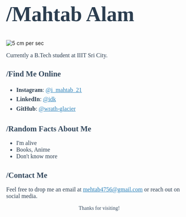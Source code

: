 <h1 style="font-family: Georgia, serif; ;font-size: 56px; color: #2c3e50;">/Mahtab Alam</h1>



![5 cm per sec](https://github.com/user-attachments/assets/6b5af9f5-1303-431c-8c04-3a3eac43a5fb)


<p style="font-family: Georgia, serif; font-size: 16px; color: #2c3e50;">
Currently a B.Tech student at IIIT Sri City. 

</p>

<h2 style="font-family: Georgia, serif; color: #34495e;">/Find Me Online </h2>
<ul style="font-family: Georgia, serif; font-size: 16px; color: #2c3e50; line-height: 1.6;">
  <li><strong>Instagram</strong>: <a href="https://instagram.com/abhijit.wav" style="color: #2980b9;">@i_mahtab_21</a></li>
  <li><strong>LinkedIn</strong>: <a href="https://linkedin.com/in/abhijiiitpatil" style="color: #2980b9;">@idk</a></li>
  <li><strong>GitHub</strong>: <a href="https://github.com/abhijit-23blaze" style="color: #2980b9;">@wrath-glacier</a></li>
</ul>

<h2 style="font-family: Georgia, serif; color: #34495e;">/Random Facts About Me </h2>
<ul style="font-family: Georgia, serif; font-size: 16px; color: #2c3e50;">
  <li>I'm alive</li>
  <li>Books, Anime</li>
  <li>Don't know more</li>
</ul>

<h2 style="font-family: Georgia, serif; color: #34495e;">/Contact Me </h2>
<p style="font-family: Georgia, serif; font-size: 16px; color: #2c3e50;">
Feel free to drop me an email at <a href="mailto:your.email@example.com" style="color: #2980b9;">mehtab4756@gmail.com</a> or reach out on social media.
</p>

<p style="font-family: Georgia, serif; text-align: center; color: #34495e;">Thanks for visiting!</p>
